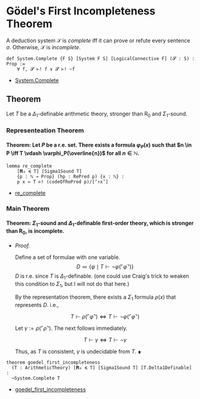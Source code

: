 # Gödel's First Incompleteness Theorem

A deduction system $\mathcal{S}$ is _complete_ iff it can prove or refute every sentence $\sigma$.
Otherwise, $\mathcal{S}$ is _incomplete_.

```lean
def System.Complete {F S} [System F S] [LogicalConnective F] (𝓢 : S) : Prop :=
    ∀ f, 𝓢 ⊢! f ∨ 𝓢 ⊢! ~f
```
- [System.Complete](https://formalizedformallogic.github.io/Incompleteness/docs/Logic/Logic/System.html#LO.System.Complete)

## Theorem

Let $T$ be a $\Delta_1$-definable arithmetic theory, stronger than $\mathsf{R}_0$ and $\Sigma_1$-sound.

### Representeation Theorem

#### Theorem: Let $P$ be a r.e. set. There exists a formula $\varphi_P(x)$ such that $n \in P \iff T \vdash \varphi_P(\overline{n})$ for all $n \in \mathbb{N}$.

```lean
lemma re_complete
    [𝐑₀ ≼ T] [Sigma1Sound T]
    {p : ℕ → Prop} (hp : RePred p) {x : ℕ} :
    p x ↔ T ⊢! (codeOfRePred p)/[‘↑x’] 
```
- [re_complete](https://formalizedformallogic.github.io/Foundation/doc/Foundation/FirstOrder/R0/Representation.html#LO.FirstOrder.Arith.re_complete)

### Main Theorem

#### Theorem: $\Sigma_1$-sound and $\Delta_1$-definable first-order theory, which is stronger than $\mathsf{R_0}$, is incomplete.

- _Proof._

  Define a set of formulae with one variable.
  $$ D \coloneqq \{\varphi \mid T \vdash \lnot \varphi({\ulcorner \varphi \urcorner}) \} $$
    $D$ is r.e. since $T$ is $\Delta_1$-definable. (one could use Craig's trick to weaken this condition to $\Sigma_1$, but I will not do that here.)
  
  By the representation theorem, there exists a $\Sigma_1$ formula $\rho(x)$ that represents $D$. i.e.,
  
  $$ T \vdash \rho({\ulcorner \varphi \urcorner}) \iff T \vdash \lnot \varphi({\ulcorner \varphi \urcorner})$$
  
  Let $\gamma := \rho({\ulcorner \rho \urcorner})$. The next follows immediately.
  
  $$ T \vdash \gamma \iff T \vdash \lnot \gamma $$
  
  Thus, as $T$ is consistent, $\gamma$ is undecidable from $T$. ∎

```lean
theorem goedel_first_incompleteness
  (T : ArithmeticTheory) [𝐑₀ ≼ T] [Sigma1Sound T] [T.Delta1Definable] :
  ¬System.Complete T
```
- [goedel_first_incompleteness](https://formalizedformallogic.github.io/Foundation/doc/Foundation/FirstOrder/Incompleteness/First.html#LO.R0.goedel_first_incompleteness)